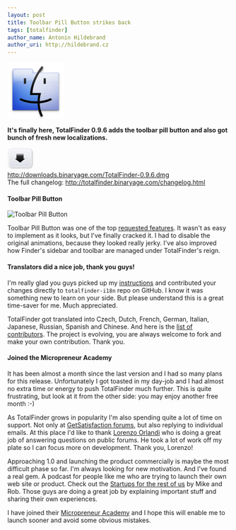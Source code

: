 ```yaml
---
layout: post
title: Toolbar Pill Button strikes back
tags: [totalfinder]
author_name: Antonin Hildebrand
author_uri: http://hildebrand.cz
---
```


<img src="/shared/img/icons/totalfinder-128.png" class="intro-icon"/>

**It's finally here, TotalFinder 0.9.6 adds the toolbar pill button and also got bunch of fresh new localizations.**

<div class="blog-download">
  <a class="download-link" href="http://downloads.binaryage.com/TotalFinder-0.9.6.dmg"><img src="/shared/img/small-download-button.png"/><div>http://downloads.binaryage.com/TotalFinder-0.9.6.dmg</div></a>
  <div class="download-note">The full changelog: <a href="http://totalfinder.binaryage.com/changelog.html">http://totalfinder.binaryage.com/changelog.html</a></div>
</div>

#### Toolbar Pill Button

<img class="clear blog-image" style="width:300px" src="/images/totalfinder-toolbar-pill-button.png" title="Toolbar Pill Button">

Toolbar Pill Button was one of the top <a href="http://getsatisfaction.com/binaryage/topics/toolbar_pill_button_missing">requested features</a>. It wasn't as easy to implement as it looks, but I've finally cracked it. I had to disable the original animations, because they looked really jerky. I've also improved how Finder's sidebar and toolbar are managed under TotalFinder's reign.

#### Translators did a nice job, thank you guys!

I'm really glad you guys picked up my [instructions](http://github.com/binaryage/totalfinder-i18n) and contributed your changes directly to `totalfinder-i18n` repo on GitHub. I know it was something new to learn on your side. But please understand this is a great time-saver for me. Much appreciated.

TotalFinder got translated into Czech, Dutch, French, German, Italian, Japanese, Russian, Spanish and Chinese. And here is the [list of contributors](http://github.com/binaryage/totalfinder-i18n/contributors). The project is evolving, you are always welcome to fork and make your own contribution. Thank you.

#### Joined the Micropreneur Academy

It has been almost a month since the last version and I had so many plans for this release. Unfortunately I got toasted in my day-job and I had almost no extra time or energy to push TotalFinder much further. This is quite frustrating, but look at it from the other side: you may enjoy another free month :-)

As TotalFinder grows in popularity I'm also spending quite a lot of time on support. Not only at [GetSatisfaction forums](http://getsatisfaction.com/binaryage), but also replying to individual emails. At this place I'd like to thank [Lorenzo Orlandi](http://getsatisfaction.com/people/kiwidesign) who is doing a great job of answering questions on public forums. He took a lot of work off my plate so I can focus more on development. Thank you, Lorenzo!

Approaching 1.0 and launching the product commercially is maybe the most difficult phase so far. I'm always looking for new motivation. 
And I've found a real gem. A podcast for people like me who are trying to launch their own web site or product. Check out the [Startups for the rest of us](http://www.startupsfortherestofus.com) by Mike and Rob. Those guys are doing a great job by explaining important stuff and sharing their own experiences. 

I have joined their [Micropreneur Academy](http://www.micropreneur.com) and I hope this will enable me to launch sooner and avoid some obvious mistakes.